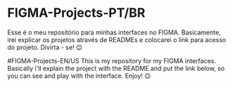 # FIGMA-Projects-PT/BR
Esse é o meu repositório para minhas interfaces no FIGMA.
Basicamente, irei explicar os projetos através de READMEs e colocarei o link para acesso do projeto.
Divirta - se! 😉

#FIGMA-Projects-EN/US
This is my repository for my FIGMA interfaces.
Basically i'll explain the project with the README and put the link below, so you can see and play with the interface.
Enjoy! 😉
